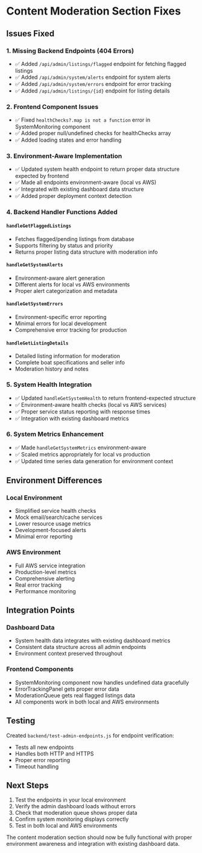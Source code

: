 # Content Moderation Section Fixes

## Issues Fixed

### 1. Missing Backend Endpoints (404 Errors)
- ✅ Added `/api/admin/listings/flagged` endpoint for fetching flagged listings
- ✅ Added `/api/admin/system/alerts` endpoint for system alerts
- ✅ Added `/api/admin/system/errors` endpoint for error tracking
- ✅ Added `/api/admin/listings/{id}` endpoint for listing details

### 2. Frontend Component Issues
- ✅ Fixed `healthChecks?.map is not a function` error in SystemMonitoring component
- ✅ Added proper null/undefined checks for healthChecks array
- ✅ Added loading states and error handling

### 3. Environment-Aware Implementation
- ✅ Updated system health endpoint to return proper data structure expected by frontend
- ✅ Made all endpoints environment-aware (local vs AWS)
- ✅ Integrated with existing dashboard data structure
- ✅ Added proper deployment context detection

### 4. Backend Handler Functions Added

#### `handleGetFlaggedListings`
- Fetches flagged/pending listings from database
- Supports filtering by status and priority
- Returns proper listing data structure with moderation info

#### `handleGetSystemAlerts`
- Environment-aware alert generation
- Different alerts for local vs AWS environments
- Proper alert categorization and metadata

#### `handleGetSystemErrors`
- Environment-specific error reporting
- Minimal errors for local development
- Comprehensive error tracking for production

#### `handleGetListingDetails`
- Detailed listing information for moderation
- Complete boat specifications and seller info
- Moderation history and notes

### 5. System Health Integration
- ✅ Updated `handleGetSystemHealth` to return frontend-expected structure
- ✅ Environment-aware health checks (local vs AWS services)
- ✅ Proper service status reporting with response times
- ✅ Integration with existing dashboard metrics

### 6. System Metrics Enhancement
- ✅ Made `handleGetSystemMetrics` environment-aware
- ✅ Scaled metrics appropriately for local vs production
- ✅ Updated time series data generation for environment context

## Environment Differences

### Local Environment
- Simplified service health checks
- Mock email/search/cache services
- Lower resource usage metrics
- Development-focused alerts
- Minimal error reporting

### AWS Environment
- Full AWS service integration
- Production-level metrics
- Comprehensive alerting
- Real error tracking
- Performance monitoring

## Integration Points

### Dashboard Data
- System health data integrates with existing dashboard metrics
- Consistent data structure across all admin endpoints
- Environment context preserved throughout

### Frontend Components
- SystemMonitoring component now handles undefined data gracefully
- ErrorTrackingPanel gets proper error data
- ModerationQueue gets real flagged listings data
- All components work in both local and AWS environments

## Testing

Created `backend/test-admin-endpoints.js` for endpoint verification:
- Tests all new endpoints
- Handles both HTTP and HTTPS
- Proper error reporting
- Timeout handling

## Next Steps

1. Test the endpoints in your local environment
2. Verify the admin dashboard loads without errors
3. Check that moderation queue shows proper data
4. Confirm system monitoring displays correctly
5. Test in both local and AWS environments

The content moderation section should now be fully functional with proper environment awareness and integration with existing dashboard data.
